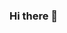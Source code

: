### Hi there 👋

<!--
**Ragogh/Ragogh** is a ✨ _special_ ✨ repository because its `README.md` (this file) appears on your GitHub profile.

Here are some ideas to get you started:

- 🔭 I’m currently working on business intelligence
- 🌱 I’m currently learning data analysis
- 👯 I’m looking to collaborate on data science
- 🤔 I’m looking for help with coding
- 💬 Ask me about sports
-->
